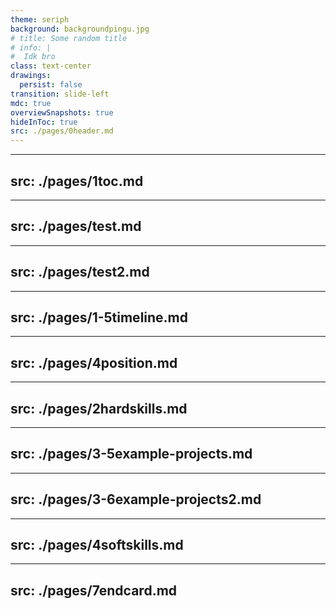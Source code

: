 ```yaml
---
theme: seriph
background: backgroundpingu.jpg
# title: Some random title
# info: |
#  Idk bro
class: text-center
drawings:
  persist: false
transition: slide-left
mdc: true
overviewSnapshots: true
hideInToc: true
src: ./pages/0header.md
---
```


---
src: ./pages/1toc.md
---

---
src: ./pages/test.md
---

---
src: ./pages/test2.md
---

---
src: ./pages/1-5timeline.md
---

---
src: ./pages/4position.md
---

---
src: ./pages/2hardskills.md
---

---
src: ./pages/3-5example-projects.md
---

---
src: ./pages/3-6example-projects2.md
---

---
src: ./pages/4softskills.md
---

---
src: ./pages/7endcard.md
---
